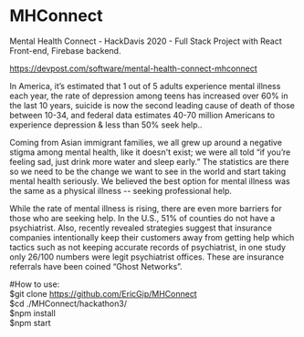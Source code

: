 # MHConnect
Mental Health Connect - HackDavis 2020 - Full Stack Project with React Front-end, Firebase backend. 

https://devpost.com/software/mental-health-connect-mhconnect

In America, it’s estimated that 1 out of 5 adults experience mental illness each year,  the rate of depression among teens has increased over 60% in the last 10 years, suicide is now the second leading cause of death of those between 10-34, and federal data estimates 40-70 million Americans to experience depression & less than 50% seek help.. 

Coming from Asian immigrant families, we all grew up around a negative stigma among mental health, like it doesn't exist; we were all told “if you’re feeling sad, just drink more water and sleep early.” The statistics are there so we need to be the change we want to see in the world and start taking mental health seriously. We believed the best option for mental illness was the same as a physical illness -- seeking professional help. 

While the rate of mental illness is rising, there are even more barriers for those who are seeking  help. In the U.S., 51% of counties do not have a psychiatrist. Also, recently revealed strategies suggest that insurance companies intentionally keep their customers away from getting help which tactics such as not keeping accurate records of psychiatrist, in one study only 26/100 numbers were legit psychiatrist offices. These are insurance referrals have been coined “Ghost Networks”.

#How to use:  
$git clone https://github.com/EricGip/MHConnect  
$cd ./MHConnect/hackathon3/     
$npm install    
$npm start    
